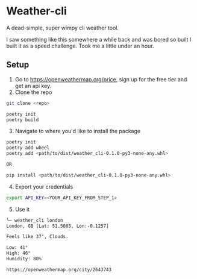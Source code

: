 # Weather-cli
A dead-simple, super wimpy cli weather tool.

I saw something like this somewhere a while back and was bored so built I built it as a speed challenge.  Took me a little under an hour.

## Setup

1. Go to https://openweathermap.org/price, sign up for the free tier and get an api key.
2. Clone the repo
```bash
git clone <repo>

poetry init
poetry build
```

3. Navigate to where you'd like to install the package
```bash
poetry init
poetry add wheel
poetry add <path/to/dist/weather_cli-0.1.0-py3-none-any.whl>

OR 

pip install <path/to/dist/weather_cli-0.1.0-py3-none-any.whl>
```

4. Export your credentials 
```bash
export API_KEY=<YOUR_API_KEY_FROM_STEP_1>
```

5. Use it 
```bash
╰─ weather_cli london
London, GB [Lat: 51.5085, Lon:-0.1257]

Feels like 37°, Clouds.

Low: 41°
High: 46°
Humidity: 80%

https://openweathermap.org/city/2643743
```